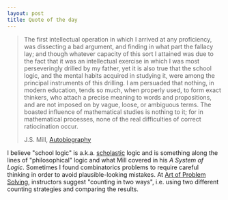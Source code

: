 ```yaml
---
layout: post
title: Quote of the day
---
```


>The first intellectual operation in which I arrived at any proficiency, was
>dissecting a bad argument, and finding in what part the fallacy lay; and though
>whatever capacity of this sort I attained was due to the fact that it was an
>intellectual exercise in which I was most perseveringly drilled by my father,
>yet it is also true that the school logic, and the mental habits acquired in
>studying it, were among the principal instruments of this drilling. I am
>persuaded that nothing, in modern education, tends so much, when properly used,
>to form exact thinkers, who attach a precise meaning to words and propositions,
>and are not imposed on by vague, loose, or ambiguous terms. The boasted
>influence of mathematical studies is nothing to it; for in mathematical
>processes, none of the real difficulties of correct ratiocination occur.
>
>J.S. Mill, [Autobiography](http://oll.libertyfund.org/titles/mill-the-collected-works-of-john-stuart-mill-volume-i-autobiography-and-literary-essays)

I believe "school logic" is a.k.a. [scholastic](http://en.wikipedia.org/wiki/Scholasticism)
logic and is something along the lines of "philosophical" logic and what Mill
covered in his _A System of Logic_.
Sometimes I found combinatorics problems to require careful thinking in order
to avoid plausible-looking mistakes.
At [Art of Problem Solving](http://www.artofproblemsolving.com/wiki/index.php/Combinatorics/Olympiad),
instructors suggest "counting in two ways", i.e. using two different counting
strategies and comparing the results.
